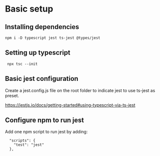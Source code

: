 # Basic setup

## Installing dependencies

``` 
npm i -D typescript jest ts-jest @types/jest
```
## Setting up typescript

```
 npx tsc --init
```

## Basic jest configuration

Create a jest.config.js file on the root folder to indicate jest to
use ts-jest as preset.

https://jestjs.io/docs/getting-started#using-typescript-via-ts-jest


## Configure npm to run jest

Add one npm script to run jest by adding:

```
  "scripts": {
    "test": "jest"
  },
```

